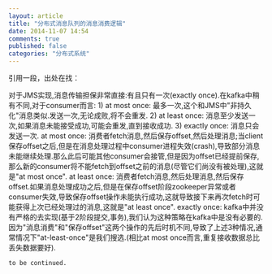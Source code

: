 ```yaml
---
layout: article
title: "分布式消息队列的消息消费逻辑"
date: 2014-11-07 14:54
comments: true
published: false
categories: "分布式系统"
---
```


  引用一段，出处在找：
  
  对于JMS实现,消息传输担保非常直接:有且只有一次(exactly once).在kafka中稍有不同,对于consumer而言:
    1) at most once: 最多一次,这个和JMS中"非持久化"消息类似.发送一次,无论成败,将不会重发.
    2) at least once: 消息至少发送一次,如果消息未能接受成功,可能会重发,直到接收成功.
    3) exactly once: 消息只会发送一次.
    at most once: 消费者fetch消息,然后保存offset,然后处理消息;当client保存offset之后,但是在消息处理过程中consumer进程失效(crash),导致部分消息未能继续处理.那么此后可能其他consumer会接管,但是因为offset已经提前保存,那么新的consumer将不能fetch到offset之前的消息(尽管它们尚没有被处理),这就是"at most once".
    at least once: 消费者fetch消息,然后处理消息,然后保存offset.如果消息处理成功之后,但是在保存offset阶段zookeeper异常或者consumer失效,导致保存offset操作未能执行成功,这就导致接下来再次fetch时可能获得上次已经处理过的消息,这就是"at least once".
    exactly once: kafka中并没有严格的去实现(基于2阶段提交,事务),我们认为这种策略在kafka中是没有必要的.
    因为"消息消费"和"保存offset"这两个操作的先后时机不同,导致了上述3种情况,通常情况下"at-least-once"是我们搜选.(相比at most once而言,重复接收数据总比丢失数据要好).

    to be continued.